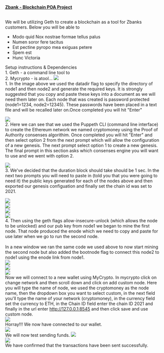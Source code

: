<p align="left">
    <ins><b>Zbank - Blockchain POA Project</b><br><ins><br>
</p>
<p>

We will be utilizing Geth to create a blockchain as a tool for Zbanks customers. Below you will be able to 

- Modo quid Nox nostrae formae tellus palus
- Numen soror fere tacitus
- Est pectine pyropo mea exiguas petere
- Spem est
- Hunc Victoria
</p>
    Setup instructions & Dependencies<br>
    1. Geth - a command line tool to <br>
    2. Mycrypto - is atool...
    <img src=Screenshots/Capture1.png><br>
1. In the image above we used the datadir flag to specify the directory of node1 and then node2 and generate the required keys. It is strongly suggested that you copy and paste these keys into a document as we will need them later on. Each node that was created is password protected (node1=1234, node2=12345). These passwords have been placed in a text file and will be recalled later on.Once completed you will hit "Enter"

<img src=Screenshots/Capture2.png><br>
2. Here we can see that we used the Puppeth CLI (command line interface) to create the Ethereum network we named cryptomoney using the Proof of Authority consenses algorithim. Once completed you will hit "Enter" and then select option 2 from the next prompt which will allow the configuration of a new genesis. The next prompt select option 1 to create a new genesis. The final prompt in this section asks which consenses engine you will want to use and we went with option 2.

<img src=Screenshots/Capture3.png><br>
3. We've decided that the duration block should take should be 1 sec. In the next two prompts you will need to paste in (told you that you were going to need it) the public keys generated for each of the nodes above and then exported our genesis configuation and finally set the chain id was set to 2021. 

<img src=Screenshots/Capture4.png><br>
<img src=Screenshots/Capture5.png><br>
<img src=Screenshots/Capture6.png><br>
<img src=Screenshots/Capture7.png><br>
4. Then using the geth flags allow-insecure-unlock (which allows the node to be unlocked) and our pub key from node1 we began to mine the first node. That node produced the enode which we need to copy and paste for use later when we go to run the second node.<br>
<br>
In a new window we ran the same code we used above to now start mining the second node but also added the bootnode flag to connect this node2 to node1 using the enode link from node1.<br>
<img src=Screenshots/Capturemycrypto.png><br>
<img src=Screenshots/Capturemycrypto2.png><br>
<img src=Screenshots/Capturemycrypto3.png><br>
Now we will connect to a new wallet using MyCrypto. In mycrypto click on change network and then scroll down and click on add custom node. Here you will type the name of node, we used the cryptomoney as the node name, then the dropdown box you want to select custom, in the next field you'll type the name of your network (cryptomoney), in the currency field set the currency to ETH, in the Chain ID field enter the chain ID 2021 and finally in the url enter http://127.0.0.1:8545 and then click save and use custom node.
<br>
<img src=Screenshots/Capture8.png><br>
Horray!!! We now have connected to our wallet. <br>
<img src=Screenshots/Capture9.png><br>
We will now test sending funds. 
<img src=Screenshots/Capture10.png><br>
<img src=Screenshots/Capture11.png><br>
We have confirmed that the transactions have been sent successfully.
